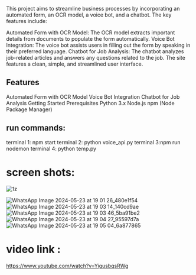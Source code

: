This project aims to streamline business processes by incorporating an automated form, an OCR model, a voice bot, and a chatbot. The key features include:

Automated Form with OCR Model: The OCR model extracts important details from documents to populate the form automatically.
Voice Bot Integration: The voice bot assists users in filling out the form by speaking in their preferred language.
Chatbot for Job Analysis: The chatbot analyzes job-related articles and answers any questions related to the job.
The site features a clean, simple, and streamlined user interface.

## Features
Automated Form with OCR Model
Voice Bot Integration
Chatbot for Job Analysis
Getting Started
Prerequisites
Python 3.x
Node.js
npm (Node Package Manager)
## run commands:
terminal 1:
npm start
terminal 2:
python voice_api.py
terminal 3:npm run nodemon
terminal 4:
python temp.py
# screen shots:

![1z](https://github.com/tarun-pratap/PS8-Infusionerz/assets/114357685/2b7fab83-3968-453b-be90-06f74cc01eed)

![WhatsApp Image 2024-05-23 at 19 01 26_480e1f54](https://github.com/tarun-pratap/PS8-Infusionerz/assets/114357685/04e17585-36f2-4814-8c80-2aaa1d76ee6b)
![WhatsApp Image 2024-05-23 at 19 03 14_140cd9ae](https://github.com/tarun-pratap/PS8-Infusionerz/assets/114357685/f5fae8c6-b848-4295-9561-1fb19b882c77)
![WhatsApp Image 2024-05-23 at 19 03 46_5ba91be2](https://github.com/tarun-pratap/PS8-Infusionerz/assets/114357685/ed87cc1c-0565-4c15-adf3-9ba101d3c2a0)
![WhatsApp Image 2024-05-23 at 19 04 27_95597d7a](https://github.com/tarun-pratap/PS8-Infusionerz/assets/114357685/ed7b42b6-77b8-4932-a8d0-5985c381787d)
![WhatsApp Image 2024-05-23 at 19 05 04_6a877865](https://github.com/tarun-pratap/PS8-Infusionerz/assets/114357685/8188d426-e559-4de2-8e9c-8fa2c95110d1)

# video link :
https://www.youtube.com/watch?v=YigusbqsRWg
